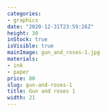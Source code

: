 ```yaml
---
categories:
- graphics
date: "2020-12-31T23:59:26Z"
height: 30
inStock: true
isVisible: true
mainImage: gun_and_roses-1.jpg
materials:
- ink
- paper
price: 80
slug: gun-and-roses-1
title: Gun and roses 1
width: 21
---
```


